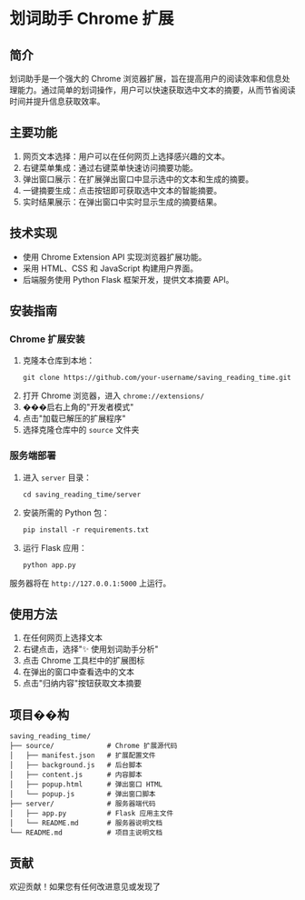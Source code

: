 # 划词助手 Chrome 扩展

## 简介

划词助手是一个强大的 Chrome 浏览器扩展，旨在提高用户的阅读效率和信息处理能力。通过简单的划词操作，用户可以快速获取选中文本的摘要，从而节省阅读时间并提升信息获取效率。

## 主要功能

1. 网页文本选择：用户可以在任何网页上选择感兴趣的文本。
2. 右键菜单集成：通过右键菜单快速访问摘要功能。
3. 弹出窗口展示：在扩展弹出窗口中显示选中的文本和生成的摘要。
4. 一键摘要生成：点击按钮即可获取选中文本的智能摘要。
5. 实时结果展示：在弹出窗口中实时显示生成的摘要结果。

## 技术实现

- 使用 Chrome Extension API 实现浏览器扩展功能。
- 采用 HTML、CSS 和 JavaScript 构建用户界面。
- 后端服务使用 Python Flask 框架开发，提供文本摘要 API。

## 安装指南

### Chrome 扩展安装

1. 克隆本仓库到本地：
   ```
   git clone https://github.com/your-username/saving_reading_time.git
   ```
2. 打开 Chrome 浏览器，进入 `chrome://extensions/`
3. ���启右上角的"开发者模式"
4. 点击"加载已解压的扩展程序"
5. 选择克隆仓库中的 `source` 文件夹

### 服务端部署

1. 进入 `server` 目录：
   ```
   cd saving_reading_time/server
   ```
2. 安装所需的 Python 包：
   ```
   pip install -r requirements.txt
   ```
3. 运行 Flask 应用：
   ```
   python app.py
   ```

服务器将在 `http://127.0.0.1:5000` 上运行。

## 使用方法

1. 在任何网页上选择文本
2. 右键点击，选择"✨ 使用划词助手分析"
3. 点击 Chrome 工具栏中的扩展图标
4. 在弹出的窗口中查看选中的文本
5. 点击"归纳内容"按钮获取文本摘要

## 项目��构

```
saving_reading_time/
├── source/             # Chrome 扩展源代码
│   ├── manifest.json   # 扩展配置文件
│   ├── background.js   # 后台脚本
│   ├── content.js      # 内容脚本
│   ├── popup.html      # 弹出窗口 HTML
│   └── popup.js        # 弹出窗口脚本
├── server/             # 服务器端代码
│   ├── app.py          # Flask 应用主文件
│   └── README.md       # 服务器说明文档
└── README.md           # 项目主说明文档
```

## 贡献

欢迎贡献！如果您有任何改进意见或发现了 